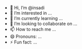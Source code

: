 - 👋 Hi, I’m @insadi
- 👀 I’m interested in ...
- 🌱 I’m currently learning ...
- 💞️ I’m looking to collaborate on ...
- 📫 How to reach me ...
- 😄 Pronouns: ...
- ⚡ Fun fact: ...

<!---
insadi/insadi is a ✨ special ✨ repository because its `README.md` (this file) appears on your GitHub profile.
You can click the Preview link to take a look at your changes.
--->
